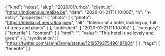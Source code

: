 {
  "kind": "notes",
  "slug": "2020/01/urhca",
  "client_id": "https://indigenous.realize.be",
  "date": "2020-01-21T11:10:00Z",
  "h": "h-entry",
  "properties": {
    "photo": [
      {
        "photo": "https://media.jvt.me/ra9cq.jpeg",
        "alt": "Interior of a hotel, looking up, full of trees and plants"
      }
    ],
    "published": [
      "2020-01-21T11:10:00Z"
    ],
    "category": [
      "tenerife"
    ],
    "content": [
      {
        "html": "",
        "value": "This hotel is so lovely and green"
      }
    ],
    "syndication": [
      "https://twitter.com/JamieTanna/status/1219579375496187904"
    ]
  },
  "tags": [
    "tenerife"
  ]
}

